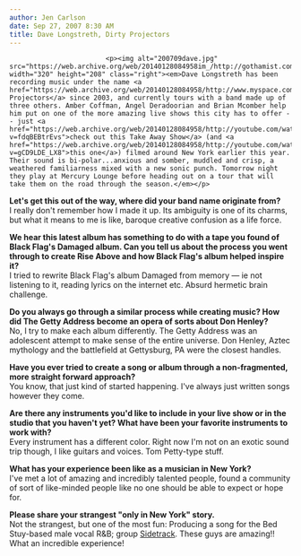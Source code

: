```yaml
---
author: Jen Carlson
date: Sep 27, 2007 8:30 AM
title: Dave Longstreth, Dirty Projectors 
---
```



                            
                            
                            
                            <p><img alt="200709dave.jpg" src="https://web.archive.org/web/20140128084958im_/http://gothamist.com/attachments/arts_jen/200709dave.jpg" width="320" height="208" class="right"><em>Dave Longstreth has been recording music under the name <a href="https://web.archive.org/web/20140128084958/http://www.myspace.com/dirtyprojectors">Dirty Projectors</a> since 2003, and currently tours with a band made up of three others. Amber Coffman, Angel Deradoorian and Brian Mcomber help him put on one of the more amazing live shows this city has to offer -- just <a href="https://web.archive.org/web/20140128084958/http://youtube.com/watch?v=fdqBEBtrEvs">check out this Take Away Show</a> (and <a href="https://web.archive.org/web/20140128084958/http://youtube.com/watch?v=gCD9LDE_LX8">this one</a>) filmed around New York earlier this year. Their sound is bi-polar...anxious and somber, muddled and crisp, a weathered familiarness mixed with a new sonic punch. Tomorrow night they play at Mercury Lounge before heading out on a tour that will take them on the road through the season.</em></p>

<p><strong>Let&apos;s get this out of the way, where did your band name originate from?</strong><br>
I really don&apos;t remember how I made it up. Its ambiguity is one of its charms, but what it means to me is like, baroque creative confusion as a life force.</p>

<p><strong>We hear this latest album has something to do with a tape you found of Black Flag&apos;s Damaged album. Can you tell us about the process you went through to create Rise Above and how Black Flag&apos;s album helped inspire it?</strong><br>
I tried to rewrite Black Flag&apos;s album Damaged from memory &#x2014; ie not listening to it, reading lyrics on the internet etc. Absurd hermetic brain challenge.</p>

<p><strong>Do you always go through a similar process while creating music? How did The Getty Address become an opera of sorts about Don Henley?</strong><br>
No, I try to make each album differently. The Getty Address was an adolescent attempt to make sense of the entire universe. Don Henley, Aztec mythology and the battlefield at Gettysburg, PA were the closest handles.</p>

<p><strong>Have you ever tried to create a song or album through a non-fragmented, more straight forward approach?</strong><br>
You know, that just kind of started happening. I&apos;ve always just written songs however they come.</p>

<p><strong>Are there any instruments you&apos;d like to include in your live show or in the studio that you haven&apos;t yet? What have been your favorite instruments to work with?</strong><br>
Every instrument has a different color. Right now I&apos;m not on an exotic sound trip though, I like guitars and voices. Tom Petty-type stuff.</p>

<p><strong>What has your experience been like as a musician in New York?</strong><br>
I&apos;ve met a lot of amazing and incredibly talented people, found a community of sort of like-minded people like no one should be able to expect or hope for.</p>

<p><strong>Please share your strangest &quot;only in New York&quot; story.</strong> <br>
Not the strangest, but one of the most fun: Producing a song for the Bed Stuy-based male vocal R&amp;B; group <a href="https://web.archive.org/web/20140128084958/http://myspace.com/sidetrackmusicpage">Sidetrack</a>. These guys are amazing!! What an incredible experience!</p>
                            
                            
                            